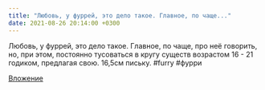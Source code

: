 ```yaml
---
title: "Любовь, у фуррей, это дело такое. Главное, по чаще..."
date: 2021-08-26 20:14:00 +0300
---
```


Любовь, у фуррей, это дело такое. Главное, по чаще, про неё говорить, но, при этом, постоянно тусоваться в кругу существ возрастом 16 - 21 годиком, предлагая свою. 16,5см письку.
#furry #фурри

[Вложение](/assets/vk_photos/3/xyzTpbgH68o.jpg)
